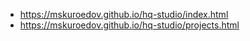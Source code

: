 * https://mskuroedov.github.io/hq-studio/index.html
* https://mskuroedov.github.io/hq-studio/projects.html